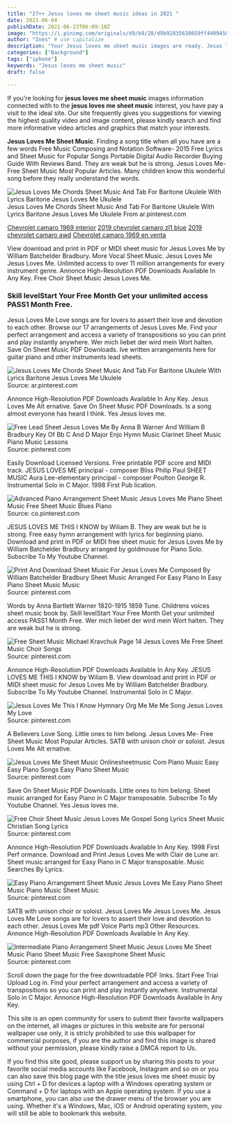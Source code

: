 ```yaml
---
title: "27++ Jesus loves me sheet music ideas in 2021 "
date: 2021-06-04
publishDate: 2021-06-23T06:09:10Z
image: "https://i.pinimg.com/originals/d9/b9/28/d9b92835638659ff44094503cbc3e005.jpg"
author: "Ines" # use capitalize
description: "Your Jesus loves me sheet music images are ready. Jesus loves me sheet music are a topic that is being searched for and liked by netizens today. You can Download the Jesus loves me sheet music files here. Find and Download all royalty-free vectors."
categories: ["Background"]
tags: ["iphone"]
keywords: "Jesus loves me sheet music"
draft: false

---
```


If you're looking for **jesus loves me sheet music** images information connected with to the **jesus loves me sheet music** interest, you have pay a visit to the ideal  site.  Our site frequently  gives you  suggestions  for viewing  the highest  quality video and image  content, please kindly search and find more informative video articles and graphics  that match your interests.

**Jesus Loves Me Sheet Music**. Finding a song title when all you have are a few words Free Music Composing and Notation Software- 2015 Free Lyrics and Sheet Music for Popular Songs Portable Digital Audio Recorder Buying Guide With Reviews Band. They are weak but he is strong. Jesus Loves Me- Free Sheet Music Most Popular Articles. Many children know this wonderful song before they really understand the words.

![Jesus Loves Me Chords Sheet Music And Tab For Baritone Ukulele With Lyrics Baritone Jesus Loves Me Ukulele](https://i.pinimg.com/originals/2e/c8/68/2ec86800bec35cbac055d397396e62e3.png "Jesus Loves Me Chords Sheet Music And Tab For Baritone Ukulele With Lyrics Baritone Jesus Loves Me Ukulele")
Jesus Loves Me Chords Sheet Music And Tab For Baritone Ukulele With Lyrics Baritone Jesus Loves Me Ukulele From ar.pinterest.com

[Chevrolet camaro 1969 interior](/chevrolet-camaro-1969-interior/)
[2019 chevrolet camaro zl1 blue](/2019-chevrolet-camaro-zl1-blue/)
[2019 chevrolet camaro awd](/2019-chevrolet-camaro-awd/)
[Chevrolet camaro 1969 en venta](/chevrolet-camaro-1969-en-venta/)

View download and print in PDF or MIDI sheet music for Jesus Loves Me by William Batchelder Bradbury. More Vocal Sheet Music. Jesus Loves Me Jesus Loves Me. Unlimited access to over 11 million arrangements for every instrument genre. Annonce High-Resolution PDF Downloads Available In Any Key. Free Choir Sheet Music Jesus Loves Me.

### Skill levelStart Your Free Month Get your unlimited access PASS1 Month Free.

Jesus Loves Me Love songs are for lovers to assert their love and devotion to each other. Browse our 17 arrangements of Jesus Loves Me. Find your perfect arrangement and access a variety of transpositions so you can print and play instantly anywhere. Wer mich liebet der wird mein Wort halten. Save On Sheet Music PDF Downloads. Ive written arrangements here for guitar piano and other instruments lead sheets.


![Jesus Loves Me Chords Sheet Music And Tab For Baritone Ukulele With Lyrics Baritone Jesus Loves Me Ukulele](https://i.pinimg.com/originals/2e/c8/68/2ec86800bec35cbac055d397396e62e3.png "Jesus Loves Me Chords Sheet Music And Tab For Baritone Ukulele With Lyrics Baritone Jesus Loves Me Ukulele")
Source: ar.pinterest.com

Annonce High-Resolution PDF Downloads Available In Any Key. Jesus Loves Me Alt ernative. Save On Sheet Music PDF Downloads. Is a song almost everyone has heard I think. Yes Jesus loves me.

![Free Lead Sheet Jesus Loves Me By Anna B Warner And William B Bradbury Key Of Bb C And D Major Enjo Hymn Music Clarinet Sheet Music Piano Music Lessons](https://i.pinimg.com/originals/d6/d9/82/d6d982a4c8bdeeb8e6afe05e83638da3.jpg "Free Lead Sheet Jesus Loves Me By Anna B Warner And William B Bradbury Key Of Bb C And D Major Enjo Hymn Music Clarinet Sheet Music Piano Music Lessons")
Source: pinterest.com

Easily Download Licensed Versions. Free printable PDF score and MIDI track. JESUS LOVES ME principal - composer Bliss Philip Paul SHEET MUSIC Aura Lee-elementary principal - composer Poulton George R. Instrumental Solo in C Major. 1998 First Pub lication.

![Advanced Piano Arrangement Sheet Music Jesus Loves Me Piano Sheet Music Free Sheet Music Blues Piano](https://i.pinimg.com/originals/6a/75/5d/6a755d8d735f93d7d408cadd4138f1ab.jpg "Advanced Piano Arrangement Sheet Music Jesus Loves Me Piano Sheet Music Free Sheet Music Blues Piano")
Source: co.pinterest.com

JESUS LOVES ME THIS I KNOW by Wiliam B. They are weak but he is strong. Free easy hymn arrangement with lyrics for beginning piano. Download and print in PDF or MIDI free sheet music for Jesus Loves Me by William Batchelder Bradbury arranged by goldmouse for Piano Solo. Subscribe To My Youtube Channel.

![Print And Download Sheet Music For Jesus Loves Me Composed By William Batchelder Bradbury Sheet Music Arranged For Easy Piano In Easy Piano Sheet Music Music](https://i.pinimg.com/originals/67/2a/46/672a469d408f6d310ce80bb05751dcd2.gif "Print And Download Sheet Music For Jesus Loves Me Composed By William Batchelder Bradbury Sheet Music Arranged For Easy Piano In Easy Piano Sheet Music Music")
Source: pinterest.com

Words by Anna Bartlett Warner 1820-1915 1859 Tune. Childrens voices sheet music book by. Skill levelStart Your Free Month Get your unlimited access PASS1 Month Free. Wer mich liebet der wird mein Wort halten. They are weak but he is strong.

![Free Sheet Music Michael Kravchuk Page 14 Jesus Loves Me Free Sheet Music Choir Songs](https://i.pinimg.com/originals/05/26/0f/05260f1ce0fb56609b49b49c6e912a07.jpg "Free Sheet Music Michael Kravchuk Page 14 Jesus Loves Me Free Sheet Music Choir Songs")
Source: pinterest.com

Annonce High-Resolution PDF Downloads Available In Any Key. JESUS LOVES ME THIS I KNOW by Wiliam B. View download and print in PDF or MIDI sheet music for Jesus Loves Me by William Batchelder Bradbury. Subscribe To My Youtube Channel. Instrumental Solo in C Major.

![Jesus Loves Me This I Know Hymnary Org Me Me Me Song Jesus Loves My Love](https://i.pinimg.com/originals/2b/9f/4f/2b9f4fb61035c2fffc040d937fe92a16.jpg "Jesus Loves Me This I Know Hymnary Org Me Me Me Song Jesus Loves My Love")
Source: pinterest.com

A Believers Love Song. Little ones to him belong. Jesus Loves Me- Free Sheet Music Most Popular Articles. SATB with unison choir or soloist. Jesus Loves Me Alt ernative.

![Jesus Loves Me Sheet Music Onlinesheetmusic Com Piano Music Easy Easy Piano Songs Easy Piano Sheet Music](https://i.pinimg.com/originals/4d/db/c4/4ddbc47fb329cae58a1e6bcf21ca5322.png "Jesus Loves Me Sheet Music Onlinesheetmusic Com Piano Music Easy Easy Piano Songs Easy Piano Sheet Music")
Source: pinterest.com

Save On Sheet Music PDF Downloads. Little ones to him belong. Sheet music arranged for Easy Piano in C Major transposable. Subscribe To My Youtube Channel. Yes Jesus loves me.

![Free Choir Sheet Music Jesus Loves Me Gospel Song Lyrics Sheet Music Christian Song Lyrics](https://i.pinimg.com/564x/5d/01/f2/5d01f22a7c6f0bb9f1e3c0b0482ee7fa--music-sheets-sheet-music.jpg "Free Choir Sheet Music Jesus Loves Me Gospel Song Lyrics Sheet Music Christian Song Lyrics")
Source: pinterest.com

Annonce High-Resolution PDF Downloads Available In Any Key. 1998 First Perf ormance. Download and Print Jesus Loves Me with Clair de Lune arr. Sheet music arranged for Easy Piano in C Major transposable. Music Searches By Lyrics.

![Easy Piano Arrangement Sheet Music Jesus Loves Me Easy Piano Sheet Music Piano Music Sheet Music](https://i.pinimg.com/originals/0c/a9/86/0ca986391be07ebec3bb197fccb02e89.jpg "Easy Piano Arrangement Sheet Music Jesus Loves Me Easy Piano Sheet Music Piano Music Sheet Music")
Source: pinterest.com

SATB with unison choir or soloist. Jesus Loves Me Jesus Loves Me. Jesus Loves Me Love songs are for lovers to assert their love and devotion to each other. Jesus Loves Me pdf Voice Parts mp3 Other Resources. Annonce High-Resolution PDF Downloads Available In Any Key.

![Intermediate Piano Arrangement Sheet Music Jesus Loves Me Sheet Music Piano Sheet Music Free Saxophone Sheet Music](https://i.pinimg.com/originals/d9/b9/28/d9b92835638659ff44094503cbc3e005.jpg "Intermediate Piano Arrangement Sheet Music Jesus Loves Me Sheet Music Piano Sheet Music Free Saxophone Sheet Music")
Source: pinterest.com

Scroll down the page for the free downloadable PDF links. Start Free Trial Upload Log in. Find your perfect arrangement and access a variety of transpositions so you can print and play instantly anywhere. Instrumental Solo in C Major. Annonce High-Resolution PDF Downloads Available In Any Key.

This site is an open community for users to submit their favorite wallpapers on the internet, all images or pictures in this website are for personal wallpaper use only, it is stricly prohibited to use this wallpaper for commercial purposes, if you are the author and find this image is shared without your permission, please kindly raise a DMCA report to Us.

If you find this site good, please support us by sharing this posts to your favorite social media accounts like Facebook, Instagram and so on or you can also save this blog page with the title jesus loves me sheet music by using Ctrl + D for devices a laptop with a Windows operating system or Command + D for laptops with an Apple operating system. If you use a smartphone, you can also use the drawer menu of the browser you are using. Whether it's a Windows, Mac, iOS or Android operating system, you will still be able to bookmark this website.
